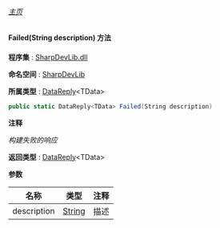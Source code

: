 ###### [主页](./Index.md "主页")

#### Failed(String description) 方法

**程序集** : [SharpDevLib.dll](./SharpDevLib.assembly.md "SharpDevLib.dll")

**命名空间** : [SharpDevLib](./SharpDevLib.namespace.md "SharpDevLib")

**所属类型** : [DataReply](./SharpDevLib.DataReply.1.md "DataReply")\<TData\>

``` csharp
public static DataReply<TData> Failed(String description)
```

**注释**

*构建失败的响应*



**返回类型** : [DataReply](./SharpDevLib.DataReply.1.md "DataReply")\<TData\>


**参数**

|名称|类型|注释|
|---|---|---|
|description|[String](https://learn.microsoft.com/en-us/dotnet/api/system.string "String")|描述|


